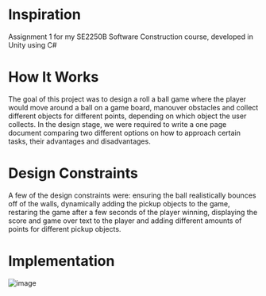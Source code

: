 # Inspiration
Assignment 1 for my SE2250B Software Construction course, developed in Unity using C#

# How It Works
The goal of this project was to design a roll a ball game where the player would move around a ball on a game board, manouver obstacles and collect different objects for different points, depending on which object the user collects. In the design stage, we were required to write a one page document comparing two different options on how to approach certain tasks, their advantages and disadvantages.  

# Design Constraints
A few of the design constraints were: ensuring the ball realistically bounces off of the walls, dynamically adding the pickup objects to the game, restaring the game after a few seconds of the player winning, displaying the score and game over text to the player and adding different amounts of points for different pickup objects. 

# Implementation
![image](https://user-images.githubusercontent.com/96666915/151493900-1b775cbb-20dc-4832-b743-54554b770713.png)
